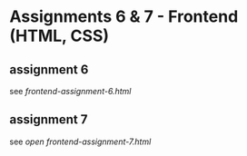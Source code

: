 # Assignments 6 & 7 - Frontend (HTML, CSS) 

## assignment 6
see *frontend-assignment-6.html*

## assignment 7
see *open frontend-assignment-7.html*